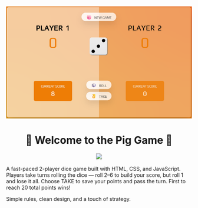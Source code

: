 <p align="center">
  <img src="https://github.com/KarimovMuhammadrasul/PigGame/blob/main/Screenshot.png" width="700">
</p>



<h1 align="center">🐷 Welcome to the Pig Game 🎲</h1>


<p align="center">
<a href="https://karimovpiggame.netlify.app/"><img src="https://img.shields.io/badge/Play%20Now-%23FF9800?style=for-the-badge&logo=netlify&logoColor=white"/></a>
</p>

A fast-paced 2-player dice game built with HTML, CSS, and JavaScript.
Players take turns rolling the dice — roll 2–6 to build your score, but roll 1 and lose it all.
Choose TAKE to save your points and pass the turn.
First to reach 20 total points wins!

Simple rules, clean design, and a touch of strategy.


  

